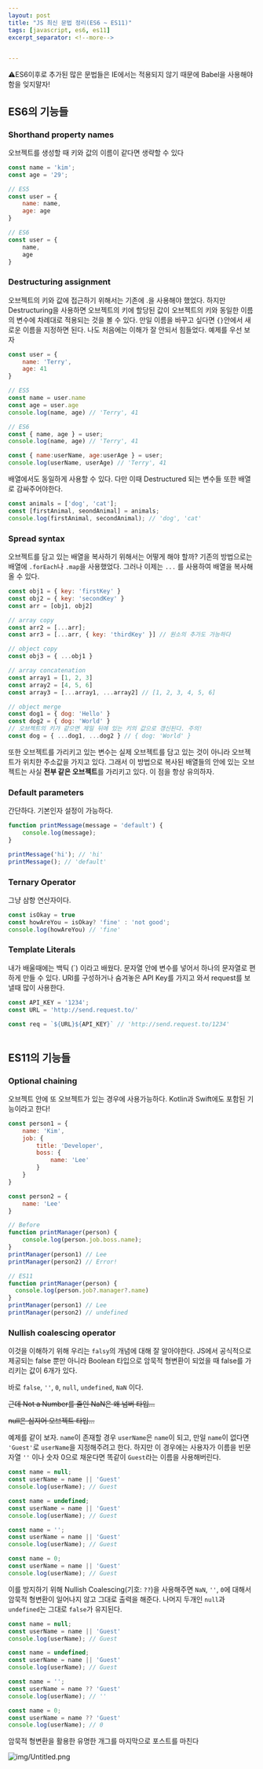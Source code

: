 ```yaml
---
layout: post
title: "JS 최신 문법 정리(ES6 ~ ES11)"
tags: [javascript, es6, es11]
excerpt_separator: <!--more-->


---
```


⚠️ES6이후로 추가된 많은 문법들은 IE에서는 적용되지 않기 때문에 Babel을 사용해야 함을 잊지말자!

<!--more-->

## ES6의 기능들

### Shorthand property names

오브젝트를 생성할 때 키와 값의 이름이 같다면 생략할 수 있다

```jsx
const name = 'kim';
const age = '29';

// ES5
const user = {
	name: name,
	age: age
}

// ES6
const user = {
	name, 
	age
}
```

### Destructuring assignment

오브젝트의 키와 값에 접근하기 위해서는 기존에 .을 사용해야 했었다. 하지만 Destructuring을 사용하면 오브젝트의 키에 할당된 값이 오브젝트의 키와 동일한 이름의 변수에 차례대로 적용되는 것을 볼 수 있다. 만일 이름을 바꾸고 싶다면 `{}`안에서 새로운 이름을 지정하면 된다. 나도 처음에는 이해가 잘 안되서 힘들었다. 예제를 우선 보자

```jsx
const user = {
	name: 'Terry',
	age: 41
}

// ES5
const name = user.name
const age = user.age
console.log(name, age) // 'Terry', 41

// ES6
const { name, age } = user;
console.log(name, age) // 'Terry', 41

const { name:userName, age:userAge } = user;
console.log(userName, userAge) // 'Terry', 41
```

 

배열에서도 동일하게 사용할 수 있다. 다만 이때 Destructured 되는 변수들 또한 배열로 감싸주어야한다.

```jsx
const animals = ['dog', 'cat'];
const [firstAnimal, seondAnimal] = animals;
console.log(firstAnimal, secondAnimal); // 'dog', 'cat'
```

### Spread syntax

오브젝트를 담고 있는 배열을 복사하기 위해서는 어떻게 해야 할까? 기존의 방법으로는 배열에 `.forEach`나 `.map`을 사용했었다. 그러나 이제는 `...` 를 사용하여 배열을 복사해 올 수 있다. 

```jsx
const obj1 = { key: 'firstKey' }
const obj2 = { key: 'secondKey' }
const arr = [obj1, obj2]

// array copy
const arr2 = [...arr];
const arr3 = [...arr, { key: 'thirdKey' }] // 원소의 추가도 가능하다

// object copy
const obj3 = { ...obj1 }

// array concatenation
const array1 = [1, 2, 3]
const array2 = [4, 5, 6]
const array3 = [...array1, ...array2] // [1, 2, 3, 4, 5, 6]

// object merge
const dog1 = { dog: 'Hello' }
const dog2 = { dog: 'World' }
// 오브젝트의 키가 같으면 제일 뒤에 있는 키의 값으로 갱신된다. 주의!
const dog = { ...dog1, ...dog2 } // { dog: 'World' }
```

또한 오브젝트를 가리키고 있는 변수는 실제 오브젝트를 담고 있는 것이 아니라 오브젝트가 위치한 주소값을 가지고 있다. 그래서 이 방법으로 복사된 배열들의 안에 있는 오브젝트는 사실 **전부 같은 오브젝트**를 가리키고 있다. 이 점을 항상 유의하자.

### Default parameters

간단하다. 기본인자 설정이 가능하다.

```jsx
function printMessage(message = 'default') {
	console.log(message);
}

printMessage('hi'); // 'hi'
printMessage(); // 'default'

```

### Ternary Operator

그냥 삼항 연산자이다.

```jsx
const isOkay = true
const howAreYou = isOkay? 'fine' : 'not good';
console.log(howAreYou) // 'fine'
```

### Template Literals

내가 배울때에는 백틱 (\`) 이라고 배웠다. 문자열 안에 변수를 넣어서 하나의 문자열로 편하게 만들 수 있다. URI를 구성하거나 숨겨놓은 API Key를 가지고 와서 request를 보낼때 많이 사용한다.

```jsx
const API_KEY = '1234';
const URL = 'http://send.request.to/'

const req = `${URL}${API_KEY}` // 'http://send.request.to/1234'
 
```

## ES11의 기능들

### Optional chaining

오브젝트 안에 또 오브젝트가 있는 경우에 사용가능하다. Kotlin과 Swift에도 포함된 기능이라고 한다!

```jsx
const person1 = {
	name: 'Kim',
	job: {
		title: 'Developer',
		boss: {
			name: 'Lee'
		}
	}
}

const person2 = {
	name: 'Lee'
}

// Before
function printManager(person) {
	console.log(person.job.boss.name);
}
printManager(person1) // Lee
printManager(person2) // Error!

// ES11
function printManager(person) {
  console.log(person.job?.manager?.name)
}
printManager(person1) // Lee
printManager(person2) // undefined
```

### Nullish coalescing operator

이것을 이해하기 위해 우리는 `falsy`의 개념에 대해 잘 알아야한다. JS에서 공식적으로 제공되는 false 뿐만 아니라 Boolean 타입으로 암묵적 형변환이 되었을 때 false를 가리키는 값이 6개가 있다. 

바로 `false`, `''`, `0`, `null`, `undefined`, `NaN`  이다. 

~~근데 Not a Number를 줄인 NaN은 왜 넘버 타입...~~  

~~null은 심지어 오브젝트 타입...~~

예제를 같이 보자. `name`이 존재할 경우 `userName`은 `name`이 되고, 만일 `name`이 없다면 `'Guest'`로 `userName`을 지정해주려고 한다. 하지만 이 경우에는 사용자가 이름을 빈문자열 `''` 이나 숫자 0으로 채운다면 똑같이 `Guest`라는 이름을 사용해버린다. 

```jsx
const name = null;
const userName = name || 'Guest'
console.log(userName); // Guest

const name = undefined;
const userName = name || 'Guest'
console.log(userName); // Guest

const name = '';
const userName = name || 'Guest'
console.log(userName); // Guest

const name = 0;
const userName = name || 'Guest'
console.log(userName); // Guest
```

이를 방지하기 위해 Nullish Coalescing(기호: `??`)을 사용해주면 `NaN`, `''`, `0`에 대해서 암묵적 형변환이 일어나지 않고 그대로 출력을 해준다. 나머지 두개인 `null`과 `undefined`는 그대로 `false`가 유지된다. 

```jsx
const name = null;
const userName = name || 'Guest'
console.log(userName); // Guest

const name = undefined;
const userName = name || 'Guest'
console.log(userName); // Guest

const name = '';
const userName = name ?? 'Guest'
console.log(userName); // ''

const name = 0;
const userName = name ?? 'Guest'
console.log(userName); // 0
```

암묵적 형변환을 활용한 유명한 개그를 마지막으로 포스트를 마친다

![img/Untitled.png](/assets/img/posts/2020-12-15-lates-js-grammars/Untitled.png)